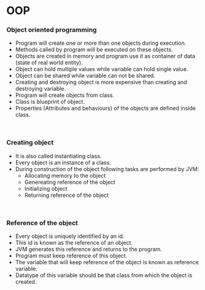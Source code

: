 # OOP

### Object oriented programming

+ Program will create one or more than one objects during execution.
+ Methods called by program will be executed on these objects.
+ Objects are created in memory and program use it as container of data (state of real world entity).
+ Object can hold multiple values while variable can hold single value.
+ Object can be shared while variable can not be shared.
+ Creating and destroying object is more expensive than creating and destroying variable.
+ Program will create objects from class.
+ Class is blueprint of object.
+ Properties (Attributes and behaviours) of the objects are defined inside class.

<br>

### Creating object

+ It is also called instantiating class.
+ Every object is an instance of a class.
+ During construction of the object following tasks are performed by JVM:
  + Allocating memory to the object
  + Genereating reference of the object
  + Initializing object
  + Returning reference of the object

<br>

### Reference of the object

+ Every object is uniquely identified by an id.
+ This id is known as the reference of an object.
+ JVM generates this reference and returns to the program.
+ Program must keep reference of this object.
+ The variable that will keep reference of the object is known as reference variable.
+ Datatype of this variable should be that class from which the object is created.
